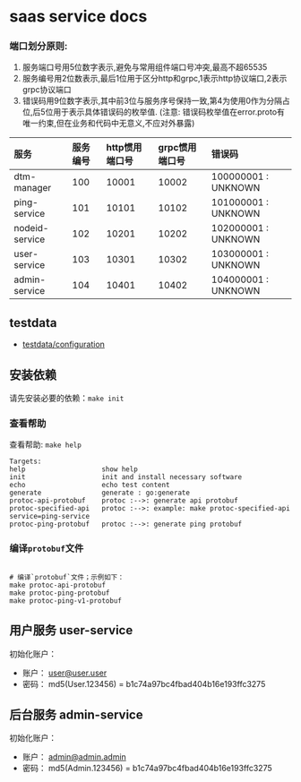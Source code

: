 # saas service docs

### 端口划分原则:

1. 服务端口号用5位数字表示,避免与常用组件端口号冲突,最高不超65535
2. 服务编号用2位数表示,最后1位用于区分http和grpc,1表示http协议端口,2表示grpc协议端口
3. 错误码用9位数字表示,其中前3位与服务序号保持一致,第4为使用0作为分隔占位,后5位用于表示具体错误码的枚举值. (注意:
   错误码枚举值在error.proto有唯一约束,但在业务和代码中无意义,不应对外暴露)

| 服务             | 服务编号 | http惯用端口号 | grpc惯用端口号 | 错误码                 |
|:---------------|:-----|:----------|:----------|:--------------------|
| dtm-manager    | 100  | 10001     | 10002     | 100000001 : UNKNOWN |
| ping-service   | 101  | 10101     | 10102     | 101000001 : UNKNOWN |
| nodeid-service | 102  | 10201     | 10202     | 102000001 : UNKNOWN |
| user-service   | 103  | 10301     | 10302     | 103000001 : UNKNOWN |
| admin-service  | 104  | 10401     | 10402     | 104000001 : UNKNOWN |

## testdata

* [testdata/configuration](./testdata/configuration/README.md)

## 安装依赖

请先安装必要的依赖：`make init`

### 查看帮助

查看帮助: `make help`

```text
Targets:
help                   show help
init                   init and install necessary software
echo                   echo test content
generate               generate : go:generate
protoc-api-protobuf    protoc :-->: generate api protobuf
protoc-specified-api   protoc :-->: example: make protoc-specified-api service=ping-service
protoc-ping-protobuf   protoc :-->: generate ping protobuf
```

### 编译`protobuf`文件

```shell

# 编译`protobuf`文件；示例如下：
make protoc-api-protobuf
make protoc-ping-protobuf
make protoc-ping-v1-protobuf

```

## 用户服务 user-service

初始化账户：

- 账户： user@user.user
- 密码： md5(User.123456) = b1c74a97bc4fbad404b16e193ffc3275

## 后台服务 admin-service

初始化账户：

- 账户： admin@admin.admin
- 密码： md5(Admin.123456) = b1c74a97bc4fbad404b16e193ffc3275
